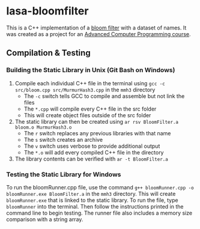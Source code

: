 # lasa-bloomfilter

This is a C++ implementation of a [bloom filter](https://en.wikipedia.org/wiki/Bloom_filter) with a dataset of names. It was created as a project for an [Advanced Computer Programming course](http://lasacs.com).

## Compilation & Testing

### Building the Static Library in Unix (Git Bash on Windows)
1. Compile each individual C++ file in the terminal using `gcc -c src/bloom.cpp src/MurmurHash3.cpp` in the `mmh3` directory
   - The `-c` switch tells GCC to compile and assemble but not link the files
   - The `*.cpp` will compile every C++ file in the src folder
   - This will create object files outside of the src folder
2. The static library can then be created using `ar rsv BloomFilter.a bloom.o MurmurHash3.o`
   - The `r` switch replaces any previous libraries with that name
   - The `s` switch creates an archive
   - The `v` switch uses verbose to provide additional output
   - The `*.o` will add every compiled C++ file in the directory
3. The library contents can be verified with `ar -t BloomFilter.a`

### Testing the Static Library for Windows
To run the bloomRunner.cpp file, use the command `g++ bloomRunner.cpp -o bloomRunner.exe BloomFilter.a` in the `mmh3` directory. This will create `bloomRunner.exe` that is linked to the static library. To run the file, type `bloomRunner` into the terminal. Then follow the instructions printed in the command line to begin testing. The runner file also includes a memory size comparison with a string array.
